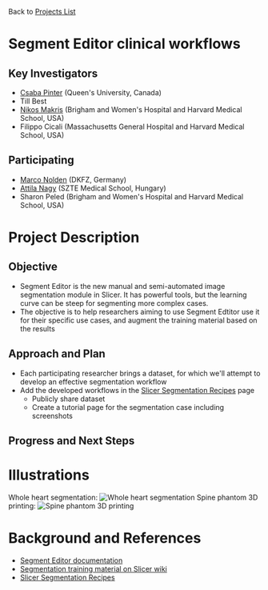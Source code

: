 Back to [Projects List](../../README.md#ProjectsList)

# Segment Editor clinical workflows

## Key Investigators

- [Csaba Pinter](http://perk.cs.queensu.ca/users/pinter) (Queen's University, Canada)
- Till Best
- [Nikos Makris](https://lmi.med.harvard.edu/people/nikos-makris) (Brigham and Women's Hospital and Harvard Medical School, USA)
- Filippo Cicali (Massachusetts General Hospital and Harvard Medical School, USA)

## Participating
- [Marco Nolden](https://www.dkfz.de/en/mic/team/people/Marco_Nolden.html) (DKFZ, Germany)
- [Attila Nagy](http://www.klinikaikozpont.u-szeged.hu/orl/index.php/hu/munkatarsak) (SZTE Medical School, Hungary)
- Sharon Peled (Brigham and Women's Hospital and Harvard Medical School, USA)

# Project Description

## Objective

* Segment Editor is the new manual and semi-automated image segmentation module in Slicer. It has powerful tools, but the learning curve can be steep for segmenting more complex cases.
* The objective is to help researchers aiming to use Segment Edtitor use it for their specific use cases, and augment the training material based on the results

## Approach and Plan

* Each participating researcher brings a dataset, for which we'll attempt to develop an effective segmentation workflow
* Add the developed workflows in the [Slicer Segmentation Recipes](https://github.com/lassoan/SlicerSegmentationRecipes) page
  * Publicly share dataset
  * Create a tutorial page for the segmentation case including screenshots

## Progress and Next Steps

<!--Describe progress and next steps in a few bullet points as you are making progress.-->

# Illustrations
Whole heart segmentation:
![Whole heart segmentation](https://www.slicer.org/w/images/c/c1/20180612_SegmentEditor_WholeHeartScreenshot.PNG)
Spine phantom 3D printing:
![Spine phantom 3D printing](https://www.slicer.org/w/images/4/47/20180612_SegmentEditor_SpinePhantomMontage.png)

<!--Add pictures and links to videos that demonstrate what has been accomplished.-->

# Background and References

<!--Use this space for information that may help people better understand your project, like links to papers, source code, or data.-->

- [Segment Editor documentation](http://slicer.readthedocs.io/en/latest/user_guide/module_segmenteditor.html)
- [Segmentation training material on Slicer wiki](https://www.slicer.org/wiki/Documentation/Nightly/Training#Slicer4_Image_Segmentation)
- [Slicer Segmentation Recipes](https://github.com/lassoan/SlicerSegmentationRecipes)
